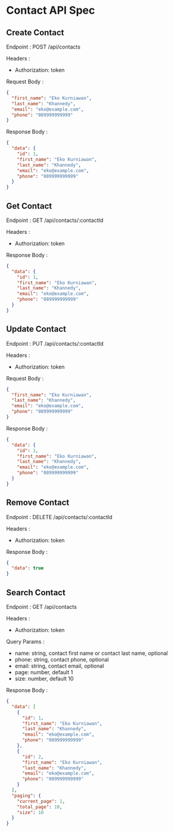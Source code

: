 # Contact API Spec

## Create Contact

Endpoint : POST /api/contacts

Headers :

- Authorization: token

Request Body :

```json
{
  "first_name": "Eko Kurniawan",
  "last_name": "Khannedy",
  "email": "eko@example.com",
  "phone": "089999999999"
}
```

Response Body :

```json
{
  "data": {
    "id": 1,
    "first_name": "Eko Kurniawan",
    "last_name": "Khannedy",
    "email": "eko@example.com",
    "phone": "089999999999"
  }
}
```

## Get Contact

Endpoint : GET /api/contacts/:contactId

Headers :

- Authorization: token

Response Body :

```json
{
  "data": {
    "id": 1,
    "first_name": "Eko Kurniawan",
    "last_name": "Khannedy",
    "email": "eko@example.com",
    "phone": "089999999999"
  }
}
```

## Update Contact

Endpoint : PUT /api/contacts/:contactId

Headers :

- Authorization: token

Request Body :

```json
{
  "first_name": "Eko Kurniawan",
  "last_name": "Khannedy",
  "email": "eko@example.com",
  "phone": "089999999999"
}
```

Response Body :

```json
{
  "data": {
    "id": 1,
    "first_name": "Eko Kurniawan",
    "last_name": "Khannedy",
    "email": "eko@example.com",
    "phone": "089999999999"
  }
}
```

## Remove Contact

Endpoint : DELETE /api/contacts/:contactId

Headers :

- Authorization: token

Response Body :

```json
{
  "data": true
}
```

## Search Contact

Endpoint : GET /api/contacts

Headers :

- Authorization: token

Query Params :

- name: string, contact first name or contact last name, optional
- phone: string, contact phone, optional
- email: string, contact email, optional
- page: number, default 1
- size: number, default 10

Response Body :

```json
{
  "data": [
    {
      "id": 1,
      "first_name": "Eko Kurniawan",
      "last_name": "Khannedy",
      "email": "eko@example.com",
      "phone": "089999999999"
    },
    {
      "id": 2,
      "first_name": "Eko Kurniawan",
      "last_name": "Khannedy",
      "email": "eko@example.com",
      "phone": "089999999999"
    }
  ],
  "paging": {
    "current_page": 1,
    "total_page": 10,
    "size": 10
  }
}
```
